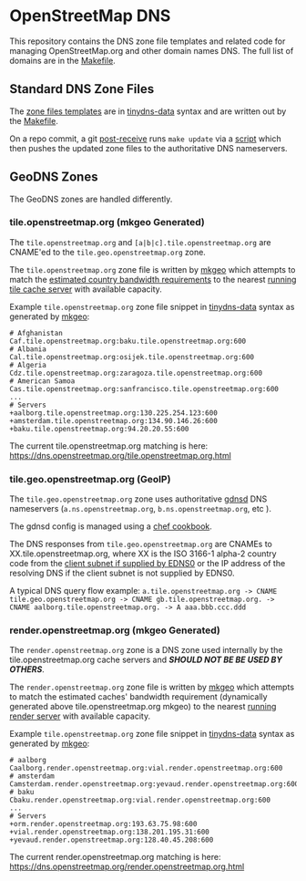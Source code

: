 OpenStreetMap DNS
======================================

This repository contains the DNS zone file templates and related code for managing OpenStreetMap.org and other domain names DNS. The full list of domains are in the [Makefile](Makefile).

## Standard DNS Zone Files

The [zone files templates](src/) are in [tinydns-data](http://cr.yp.to/djbdns/tinydns-data.html) syntax and are written out by the [Makefile](Makefile).

On a repo commit, a git [post-receive](https://github.com/openstreetmap/chef/blob/master/cookbooks/dns/files/default/post-receive) runs `make update` via a [script](https://github.com/openstreetmap/chef/blob/master/cookbooks/dns/templates/default/dns-update.erb) which then pushes the updated zone files to the authoritative DNS nameservers.

## GeoDNS Zones

The GeoDNS zones are handled differently.

### tile.openstreetmap.org (mkgeo Generated)

The `tile.openstreetmap.org` and `[a|b|c].tile.openstreetmap.org` are CNAME'ed to the `tile.geo.openstreetmap.org` zone.

The `tile.openstreetmap.org` zone file is written by [mkgeo](bin/mkgeo) which attempts to match the [estimated country bandwidth requirements](bandwidth/tile.openstreetmap.yml) to the nearest [running](https://uptime.openstreetmap.org/) [tile cache server](src/tile.openstreetmap) with available capacity.

Example `tile.openstreetmap.org` zone file snippet in [tinydns-data](http://cr.yp.to/djbdns/tinydns-data.html) syntax as generated by [mkgeo](bin/mkgeo):

```
# Afghanistan
Caf.tile.openstreetmap.org:baku.tile.openstreetmap.org:600
# Albania
Cal.tile.openstreetmap.org:osijek.tile.openstreetmap.org:600
# Algeria
Cdz.tile.openstreetmap.org:zaragoza.tile.openstreetmap.org:600
# American Samoa
Cas.tile.openstreetmap.org:sanfrancisco.tile.openstreetmap.org:600
...
# Servers
+aalborg.tile.openstreetmap.org:130.225.254.123:600
+amsterdam.tile.openstreetmap.org:134.90.146.26:600
+baku.tile.openstreetmap.org:94.20.20.55:600
```

The current tile.openstreetmap.org matching is here: https://dns.openstreetmap.org/tile.openstreetmap.org.html

### tile.geo.openstreetmap.org (GeoIP)

The `tile.geo.openstreetmap.org` zone uses authoritative [gdnsd](https://gdnsd.org/) DNS nameservers (`a.ns.openstreetmap.org`, `b.ns.openstreetmap.org`, etc ).

The gdnsd config is managed using a [chef cookbook](https://github.com/openstreetmap/chef/tree/master/cookbooks/geodns).

The DNS responses from `tile.geo.openstreetmap.org` are CNAMEs to XX.tile.openstreetmap.org, where XX is the ISO 3166-1 alpha-2 country code from the [client subnet if supplied by EDNS0](https://tools.ietf.org/html/rfc7871) or the IP address of the resolving DNS if the client subnet is not supplied by EDNS0.

A typical DNS query flow example: `a.tile.openstreetmap.org -> CNAME tile.geo.openstreetmap.org -> CNAME gb.tile.openstreetmap.org. -> CNAME aalborg.tile.openstreetmap.org. -> A aaa.bbb.ccc.ddd`

### render.openstreetmap.org (mkgeo Generated)

The `render.openstreetmap.org` zone is a DNS zone used internally by the tile.openstreetmap.org cache servers and ***SHOULD NOT BE BE USED BY OTHERS***.

The `render.openstreetmap.org` zone file is written by [mkgeo](bin/mkgeo) which attempts to match the estimated caches' bandwidth requirement (dynamically generated above tile.openstreetmap.org mkgeo) to the nearest [running](https://uptime.openstreetmap.org/) [render server](src/render.openstreetmap) with available capacity.

Example `tile.openstreetmap.org` zone file snippet in [tinydns-data](http://cr.yp.to/djbdns/tinydns-data.html) syntax as generated by [mkgeo](bin/mkgeo):

```
# aalborg
Caalborg.render.openstreetmap.org:vial.render.openstreetmap.org:600
# amsterdam
Camsterdam.render.openstreetmap.org:yevaud.render.openstreetmap.org:600
# baku
Cbaku.render.openstreetmap.org:vial.render.openstreetmap.org:600
...
# Servers
+orm.render.openstreetmap.org:193.63.75.98:600
+vial.render.openstreetmap.org:138.201.195.31:600
+yevaud.render.openstreetmap.org:128.40.45.208:600
```

The current render.openstreetmap.org matching is here: https://dns.openstreetmap.org/render.openstreetmap.org.html
